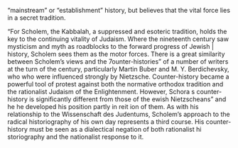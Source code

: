“mainstream” or “establishment” history, but believes that the vital force lies in a secret tradition.

“For Scholem, the Kabbalah, a suppressed and esoteric tradition, holds the key to the continuing vitality of Judaism. Where the nineteenth century saw mysticism and myth as roadblocks to the forward progress of Jewish | history, Scholem sees them as the motor  forces. There is a great similarity between Scholem’s views and the 7ounter-histories” of a number of writers at the turn of the century, particularly Martin Buber and M. Y. Berdichevsky, who who were influenced strongly by Nietzsche. Counter-history became a powerful tool of protest against both the normative orthodox tradition and the rationalist Judaism of the Enlightenment. However, Schora s counter-history is significantly different from those of the  ewish Nietzscheans” and he he developed his position partly in reit ion of them. As with his relationship to the Wissenschaft des Judentums, Scholem’s approach to the radical historiography of his own day represents a third course. His counter-history must be  seen as a dialectical negation of both rationalist hi storiography and  the nationalist response to it. 
